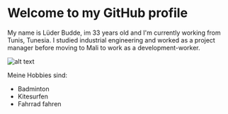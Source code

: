 # Welcome to my GitHub profile

My name is Lüder Budde, im 33 years old and I'm currently working from Tunis, Tunesia. 
I studied industrial engineering and worked as a project manager before moving to Mali to work as a development-worker.

![alt text](https://avatars.githubusercontent.com/u/136329211?v=4 "Profilfoto")

Meine Hobbies sind: 
- Badminton
- Kitesurfen
- Fahrrad fahren
